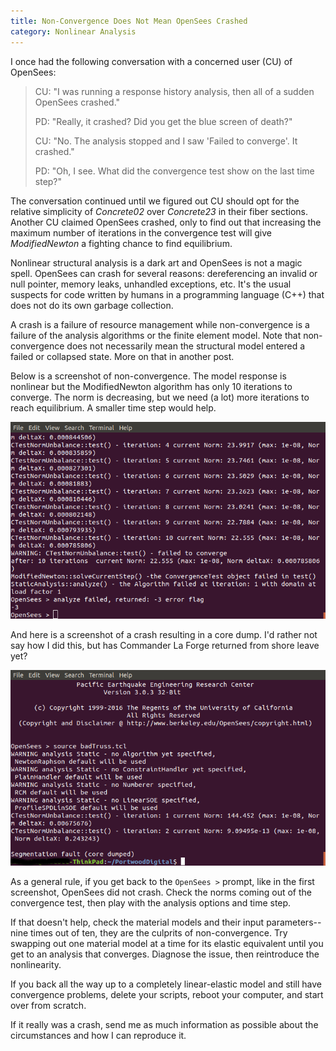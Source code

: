 ```yaml
---
title: Non-Convergence Does Not Mean OpenSees Crashed
category: Nonlinear Analysis
---
```


I once had the following conversation with a concerned user (CU) of OpenSees:

> CU: "I was running a response history analysis, then all of a sudden OpenSees crashed."
> 
> PD: "Really, it crashed? Did you get the blue screen of death?"
> 
> CU: "No. The analysis stopped and I saw 'Failed to converge'. It crashed."
> 
> PD: "Oh, I see. What did the convergence test show on the last time step?"

The conversation continued until we figured out CU should opt for the relative simplicity of _Concrete02_ over _Concrete23_ in their 
fiber sections. Another CU claimed OpenSees crashed, only to find out that increasing the maximum number of iterations in the convergence 
test will give _ModifiedNewton_ a fighting chance to find equilibrium.

Nonlinear structural analysis is a dark art and OpenSees is not a magic spell. OpenSees can crash for several reasons: dereferencing an 
invalid or null pointer, memory leaks, unhandled exceptions, etc. It's the usual suspects for code written by humans in a programming 
language (C++) that does not do its own garbage collection.

A crash is a failure of resource management while non-convergence is a failure of the analysis algorithms or the finite element model. 
Note that non-convergence does not necessarily mean the structural model entered a failed or collapsed state. More on that in another post.

Below is a screenshot of non-convergence. The model response is nonlinear but the ModifiedNewton algorithm has only 10 iterations to converge. 
The norm is decreasing, but we need (a lot) more iterations to reach equilibrium. A smaller time step would help.

![Example of non-convergence in an OpenSees analysis](/assets/images/NonConvergence.png)

And here is a screenshot of a crash resulting in a core dump. I'd rather not say how I did this, but has Commander La Forge returned from 
shore leave yet?

![Example of core dump from an OpenSees analysis](/assets/images/CoreDump.png)

As a general rule, if you get back to the `OpenSees >` prompt, like in the first screenshot, OpenSees did not crash. Check the norms coming 
out of the convergence test, then play with the analysis options and time step.

If that doesn't help, check the material models and their input parameters--nine times out of ten, they are the culprits of non-convergence. 
Try swapping out one material model at a time for its elastic equivalent until you get to an analysis that converges. Diagnose the issue, 
then reintroduce the nonlinearity.

If you back all the way up to a completely linear-elastic model and still have convergence problems, delete your scripts, reboot your computer, 
and start over from scratch.

If it really was a crash, send me as much information as possible about the circumstances and how I can reproduce it.
